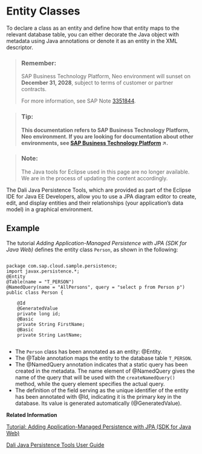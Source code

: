 <!-- loioe64e0e1cbb571014bd7b881f4531ac38 -->

# Entity Classes

To declare a class as an entity and define how that entity maps to the relevant database table, you can either decorate the Java object with metadata using Java annotations or denote it as an entity in the XML descriptor.

> ### Remember:  
> SAP Business Technology Platform, Neo environment will sunset on **December 31, 2028**, subject to terms of customer or partner contracts.
> 
> For more information, see SAP Note [3351844](https://launchpad.support.sap.com/#/notes/3351844).

> ### Tip:  
> **This documentation refers to SAP Business Technology Platform, Neo environment. If you are looking for documentation about other environments, see [SAP Business Technology Platform](https://help.sap.com/viewer/65de2977205c403bbc107264b8eccf4b/Cloud/en-US/6a2c1ab5a31b4ed9a2ce17a5329e1dd8.html "SAP Business Technology Platform (SAP BTP) is an integrated offering comprised of four technology portfolios: database and data management, application development and integration, analytics, and intelligent technologies. The platform offers users the ability to turn data into business value, compose end-to-end business processes, and build and extend SAP applications quickly.") :arrow_upper_right:.**

> ### Note:  
> The Java tools for Eclipse used in this page are no longer available. We are in the process of updating the content accordingly.

The Dali Java Persistence Tools, which are provided as part of the Eclipse IDE for Java EE Developers, allow you to use a JPA diagram editor to create, edit, and display entities and their relationships \(your application’s data model\) in a graphical environment.



## Example

The tutorial *Adding Application-Managed Persistence with JPA \(SDK for Java Web\)* defines the entity class `Person`, as shown in the following:

```

package com.sap.cloud.sample.persistence;
import javax.persistence.*;
@Entity
@Table(name = "T_PERSON")
@NamedQuery(name = "AllPersons", query = "select p from Person p")
public class Person {

	@Id
	@GeneratedValue
	private long id;
	@Basic
	private String FirstName;
	@Basic
	private String LastName;


```

-   The `Person` class has been annotated as an entity: @Entity.
-   The @Table annotation maps the entity to the database table `T_PERSON`.
-   The @NamedQuery annotation indicates that a static query has been created in the metadata. The name element of @NamedQuery gives the name of the query that will be used with the `createNamedQuery()` method, while the query element specifies the actual query.
-   The definition of the field serving as the unique identifier of the entity has been annotated with @Id, indicating it is the primary key in the database. Its value is generated automatically \(@GeneratedValue\).

**Related Information**  


[Tutorial: Adding Application-Managed Persistence with JPA \(SDK for Java Web\)](tutorial-adding-application-managed-persistence-with-jpa-sdk-for-java-web-e4aeacd.md#loioe4aeacd2bb5710148ee99255136d96a5 "Use JPA to apply application-managed persistence in a simple Java EE web application that manages a list of persons.")

[Dali Java Persistence Tools User Guide](http://www.eclipse.org/webtools/dali/docs/dali_user_guide_2.2.pdf)


